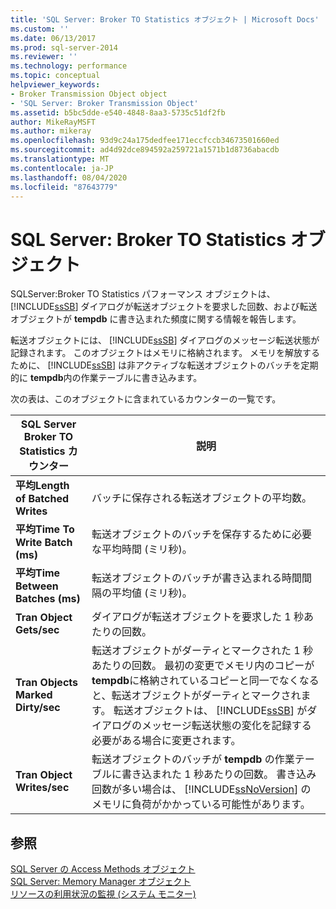 ```yaml
---
title: 'SQL Server: Broker TO Statistics オブジェクト | Microsoft Docs'
ms.custom: ''
ms.date: 06/13/2017
ms.prod: sql-server-2014
ms.reviewer: ''
ms.technology: performance
ms.topic: conceptual
helpviewer_keywords:
- Broker Transmission Object object
- 'SQL Server: Broker Transmission Object'
ms.assetid: b5bc5dde-e540-4848-8aa3-5735c51df2fb
author: MikeRayMSFT
ms.author: mikeray
ms.openlocfilehash: 93d9c24a175dedfee171eccfccb34673501660ed
ms.sourcegitcommit: ad4d92dce894592a259721a1571b1d8736abacdb
ms.translationtype: MT
ms.contentlocale: ja-JP
ms.lasthandoff: 08/04/2020
ms.locfileid: "87643779"
---
```

# <a name="sql-server-broker-to-statistics-object"></a>SQL Server: Broker TO Statistics オブジェクト
  SQLServer:Broker TO Statistics パフォーマンス オブジェクトは、[!INCLUDE[ssSB](../../includes/sssb-md.md)] ダイアログが転送オブジェクトを要求した回数、および転送オブジェクトが **tempdb** に書き込まれた頻度に関する情報を報告します。  
  
 転送オブジェクトには、 [!INCLUDE[ssSB](../../includes/sssb-md.md)] ダイアログのメッセージ転送状態が記録されます。 このオブジェクトはメモリに格納されます。 メモリを解放するために、 [!INCLUDE[ssSB](../../includes/sssb-md.md)] は非アクティブな転送オブジェクトのバッチを定期的に **tempdb**内の作業テーブルに書き込みます。  
  
 次の表は、このオブジェクトに含まれているカウンターの一覧です。  
  
|SQL Server Broker TO Statistics カウンター|説明|  
|----------------------------------------------|-----------------|  
|**平均Length of Batched Writes**|バッチに保存される転送オブジェクトの平均数。|  
|**平均Time To Write Batch (ms)**|転送オブジェクトのバッチを保存するために必要な平均時間 (ミリ秒)。|  
|**平均Time Between Batches (ms)**|転送オブジェクトのバッチが書き込まれる時間間隔の平均値 (ミリ秒)。|  
|**Tran Object Gets/sec**|ダイアログが転送オブジェクトを要求した 1 秒あたりの回数。|  
|**Tran Objects Marked Dirty/sec**|転送オブジェクトがダーティとマークされた 1 秒あたりの回数。 最初の変更でメモリ内のコピーが **tempdb**に格納されているコピーと同一でなくなると、転送オブジェクトがダーティとマークされます。 転送オブジェクトは、 [!INCLUDE[ssSB](../../includes/sssb-md.md)] がダイアログのメッセージ転送状態の変化を記録する必要がある場合に変更されます。|  
|**Tran Object Writes/sec**|転送オブジェクトのバッチが **tempdb** の作業テーブルに書き込まれた 1 秒あたりの回数。 書き込み回数が多い場合は、 [!INCLUDE[ssNoVersion](../../includes/ssnoversion-md.md)] のメモリに負荷がかかっている可能性があります。|  
  
## <a name="see-also"></a>参照  
 [SQL Server の Access Methods オブジェクト](sql-server-access-methods-object.md)   
 [SQL Server: Memory Manager オブジェクト](sql-server-memory-manager-object.md)   
 [リソースの利用状況の監視 &#40;システム モニター&#41;](monitor-resource-usage-system-monitor.md)  
  
  
